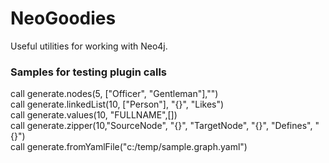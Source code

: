 # NeoGoodies

Useful utilities for working with Neo4j.


### Samples for testing plugin calls
call generate.nodes(5, ["Officer", "Gentleman"],"")  
call generate.linkedList(10, ["Person"], "{}", "Likes")  
call generate.values(10, "FULLNAME",[])  
call generate.zipper(10,"SourceNode", "{}", "TargetNode", "{}", "Defines", "{}")  
call generate.fromYamlFile("c:/temp/sample.graph.yaml")  